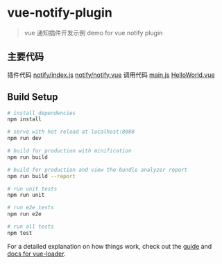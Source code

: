 # vue-notify-plugin

> vue 通知插件开发示例   demo for vue notify plugin

## 主要代码

插件代码 
[notify/index.js](https://github.com/dodobelieve/vue-notify-plugin/blob/master/src/components/shared/notify/index.js)
[notify/notify.vue](https://github.com/dodobelieve/vue-notify-plugin/blob/master/src/components/shared/notify/notify.vue)
调用代码
[main.js](https://github.com/dodobelieve/vue-notify-plugin/blob/master/src/main.js)
[HelloWorld.vue](https://github.com/dodobelieve/vue-notify-plugin/blob/master/src/components/HelloWorld.vue)

## Build Setup

``` bash
# install dependencies
npm install

# serve with hot reload at localhost:8080
npm run dev

# build for production with minification
npm run build

# build for production and view the bundle analyzer report
npm run build --report

# run unit tests
npm run unit

# run e2e tests
npm run e2e

# run all tests
npm test
```

For a detailed explanation on how things work, check out the [guide](http://vuejs-templates.github.io/webpack/) and [docs for vue-loader](http://vuejs.github.io/vue-loader).

